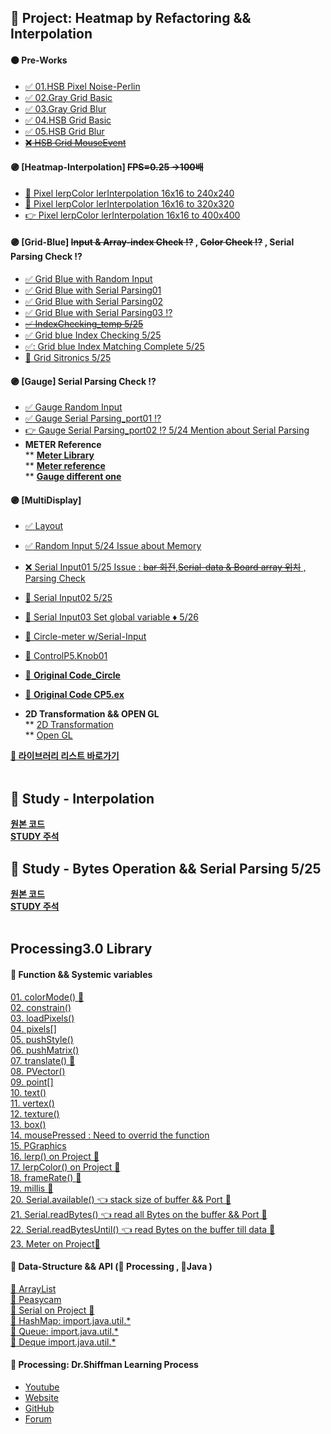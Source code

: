 ## 🎯 Project: Heatmap by Refactoring && Interpolation   
#### 🟠 Pre-Works  
* [:white_check_mark: 01.HSB Pixel Noise-Perlin](https://github.com/minchjung/processing3.0/commit/5eb564780b49d74e4ba613e2fb4b23739890c62a)  
* [:white_check_mark: 02.Gray Grid Basic](https://github.com/minchjung/processing3.0/commit/f6dd84972d2e8de67d7b1a5367915c430f357d53)  
* [:white_check_mark: 03.Gray Grid Blur](https://github.com/minchjung/processing3.0/commit/a1ec1397cc06c6f0cd924a4250b7550ac959cce8)  
* [:white_check_mark: 04.HSB Grid Basic](https://github.com/minchjung/processing3.0/commit/88a08d6d1a308f5b0ecf8a9aaf70f3be180f5891)   
* [:white_check_mark: 05.HSB Grid Blur](https://github.com/minchjung/processing3.0/commit/9ac638407579eb7f734a2da2a06462141cb32af4)  
* [~~:x: HSB Grid MouseEvent~~](https://github.com/minchjung/processing3.0/commit/a258af83b770b330eec3ff04bf2abfa14688b81b)  
#### 🟣 [Heatmap-Interpolation]    ~~FPS=0.25 ->100배~~
* [:balloon: Pixel lerpColor lerInterpolation 16x16 to 240x240](https://github.com/minchjung/processing3.0/commit/01221a6c4aad188f886cc5b4699cd3ed9a4c4985)  
* [:balloon: Pixel lerpColor lerInterpolation 16x16 to 320x320](https://github.com/minchjung/processing3.0/commit/10891942edd978d1e93fdf007e40d6474c53ba1a)    
* [:point_right: Pixel lerpColor lerInterpolation 16x16 to 400x400](https://github.com/minchjung/processing3.0/commit/c26e4a2f49e489497fdf838975d4bacb418cc3cc)    

#### 🟣 [Grid-Blue]   ~~Input & Array-index Check :interrobang:~~ , ~~Color Check :interrobang:~~ , Serial Parsing Check :interrobang:     
* [:white_check_mark: Grid Blue with Random Input](https://github.com/minchjung/processing3.0/commit/4062ccdd8389fe838efb2d272532538fa0192eaa)  
* [:white_check_mark: Grid Blue with Serial Parsing01](https://github.com/minchjung/processing3.0/commit/cdbf3628de6a8c12950a15dee3f85843e55f9955)  
* [:white_check_mark: Grid Blue with Serial Parsing02](https://github.com/minchjung/processing3.0/commit/79d615e1bf78aa0f8a8141ca9ec017aff3ac6e23)    
* [:white_check_mark: Grid Blue with Serial Parsing03 :interrobang:](https://github.com/minchjung/processing3.0/commit/bda92501fc080e658dc1f2e9951688c21d3374e3)  
* [~~:white_check_mark: IndexChecking_temp 5/25~~](https://github.com/minchjung/processing3.0/commit/452e29d405e0d75bf6418eba16ff23773aade6e6)
* [:white_check_mark: Grid blue Index Checking 5/25](https://github.com/minchjung/processing3.0/commit/0f10fcf92f51f93c3da9af628ea0f8f928a2875e)  
* [✅: Grid blue Index Matching Complete 5/25](https://github.com/minchjung/processing3.0/commit/b9df2222b3c4c5a6e57315e8677a1753d99ef52e)  
* [:balloon: Grid Sitronics 5/25](https://github.com/minchjung/processing3.0/commit/846b601b57906bcac59a7ee833bdcda8afcb9197)  

#### 🟣 [Gauge]   Serial Parsing Check :interrobang:  
* [:white_check_mark: Gauge Random Input](https://githu:heavy_exclamation_mark:b.com/minchjung/processing3.0/commit/ebace53341075796a0de1eeaedff14f743d48062)  
* [:white_check_mark: Gauge Serial Parsing_port01 :interrobang:](https://github.com/minchjung/processing3.0/commit/473a128a60ee23fb21d83480c4e9e58611c1a5ff)  
* [:point_right: Gauge Serial Parsing_port02 :interrobang:  5/24 Mention about Serial Parsing](https://github.com/minchjung/processing3.0/commit/1834204652348db8372770da4412a3166e1a212f)    
* __METER Reference__     
** [**Meter Library**](https://github.com/L3Dnam/Professional-Gauges-with-Processing)  
** [**Meter reference**](https://thenewstack.io/off-the-shelf-hacker-use-processings-meter-library-to-build-gauges/)    
** [**Gauge different one**](https://github.com/BillKujawa/meter)  

#### 🟣 [MultiDisplay]      
* [:white_check_mark: Layout](https://github.com/minchjung/processing3.0/commit/6a535f6693d6be9fb1b67593bec32c6421030e0e)  
* [:white_check_mark: Random Input 5/24 Issue about Memory](https://github.com/minchjung/processing3.0/commit/fcad487824c4f115f8d37043640a99223c0192fa)    
* [:x: Serial Input01 5/25 Issue : ~~bar 회전~~,~~Serial-data & Board array 위치~~ ,  Parsing Check](https://github.com/minchjung/processing3.0/commit/d66de55d7f21ebbff9137a418a2aa0b65938a6e3)    
* [:balloon: Serial Input02 5/25 ](https://github.com/minchjung/processing3.0/commit/571b36968dd9b7f08bafb403942223f8b9c4550c)  
* [:balloon: Serial Input03 Set global variable ♦️ 5/26](https://github.com/minchjung/processing3.0/commit/3804a5d697be3829adddd344ae680be8a8f7a676)   
* [:balloon: Circle-meter w/Serial-Input]()  
* [:balloon: ControlP5.Knob01]()  
* [:apple: __Original Code_Circle__]()  
* [:apple: __Original Code CP5.ex__]()     

* __2D Transformation && OPEN GL__  
** [2D Transformation](https://processing.org/tutorials/transform2d/)  
** [Open GL ](https://github.com/processing/processing/blob/e107f6dfb8e322a5edcc6ed751cb1ef952619fb8/build/shared/revisions.txt)   

[**:large_blue_circle: 라이브러리 리스트 바로가기**](#processing30-library)      
<br/>  

## 📕 Study - Interpolation 
[**원본 코드**](https://forum.processing.org/two/discussion/26588/how-to-simplify-this-code-heat-map)  
[**STUDY 주석**](https://github.com/minchjung/processing3.0/commit/98749ab49862dbc37346b00bc82244c1e05cc050)  

## 📕 Study - Bytes Operation && Serial Parsing  5/25  
[**원본 코드**](https://www.sensitronics.com/tutorials/fsr-matrix-array/page8.php)   
[**STUDY 주석**](https://github.com/minchjung/processing3.0/commit/98749ab49862dbc37346b00bc82244c1e05cc050)   
<br/> 

## Processing3.0 Library
#### :link:  Function && Systemic variables  
[01. colorMode() 🎯](https://processing.org/reference/colorMode_.html)  
[02. constrain()](https://processing.org/reference/constrain_.html)  
[03. loadPixels()](https://processing.org/reference/loadPixels_.html)  
[04. pixels[]](https://processing.org/reference/pixels.html)  
[05. pushStyle()](https://www.processing.org/reference/pushStyle_.html)  
[06. pushMatrix()](https://processing.org/reference/pushMatrix_.html)    
[07. translate() 🎯](https://processing.org/reference/translate_.html)    
[08. PVector()](https://processing.org/reference/PVector.html)  
[09. point[]](https://processing.org/reference/point_.html)  
[10. text()](https://processing.org/reference/text_.html)    
[11. vertex()](https://processing.org/reference/vertex_.html)    
[12. texture()](https://processing.org/reference/texture_.html)    
[13. box()](https://processing.org/reference/box_.html)   
[14. mousePressed : Need to overrid the function](https://processing.org/reference/mousePressed_.html)    
[15. PGraphics](https://processing.org/reference/PGraphics.html)   
[16. lerp()  on Project 🎯](https://processing.org/reference/lerp_.html)    
[17. lerpColor() on Project 🎯](https://www.processing.org/reference/lerpColor_.html)    
[18. frameRate() 🎯](https://processing.org/reference/frameRate_.html)  
[19. millis 🎯](https://www.processing.org/reference/millis_.html)  
[20. Serial.available()  👈 stack size of buffer && Port 🎯](https://processing.org/reference/libraries/serial/Serial_available_.html)    
[21. Serial.readBytes()  👈 read all Bytes on the buffer && Port 🎯](https://processing.org/reference/libraries/serial/Serial_readBytes_.html)  
[22. Serial.readBytesUntil()  👈 read Bytes on the buffer till data 🎯](https://processing.org/reference/libraries/serial/Serial_readBytesUntil_.html)  
[23. Meter on Project:dart:](https://github.com/L3Dnam/Professional-Gauges-with-Processing)   

#### :link: Data-Structure && API (:eggplant: Processing ,  :chestnut:Java )
[:eggplant: ArrayList](https://processing.org/reference/ArrayList.html)     
[:eggplant: Peasycam](http://mrfeinberg.com/peasycam/)  
[:eggplant: Serial on Project 🎯](https://www.processing.org/reference/libraries/serial/Serial.html)  
[:chestnut: HashMap: import.java.util.*](https://processing.org/reference/HashMap.html)  
[:chestnut: Queue: import.java.util.*](https://forum.processing.org/two/discussion/23900/fifo-and-lifo)  
[:chestnut: Deque import.java.util.*](https://forum.processing.org/two/discussion/23900/fifo-and-lifo)  

#### 🔗 Processing: Dr.Shiffman Learning Process     
* [ Youtube](https://www.youtube.com/channel/UCvjgXvBlbQiydffZU7m1_aw)  
* [ Website]( https://thecodingtrain.com/)  
* [ GitHub](https://github.com/CodingTrain)  
* [ Forum](https://processing.org/)  

